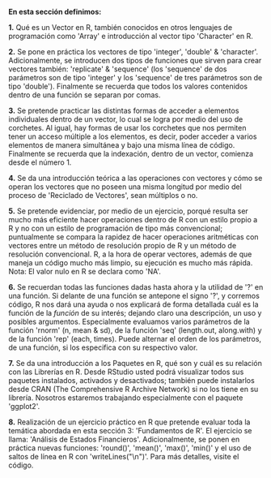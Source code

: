 **En esta sección definimos:**

**1.** Qué es un Vector en R, también conocidos en otros lenguajes de programación como 'Array' 
e introducción al vector tipo 'Character' en R.

**2.** Se pone en práctica los vectores de tipo 'integer', 'double' & 'character'. Adicionalmente,
se introducen dos tipos de funciones que sirven para crear vectores también: 'replicate' & 'sequence' 
(los 'sequence' de dos parámetros son de tipo 'integer' y los 'sequence' de tres parámetros son de tipo 'double'). 
Finalmente se recuerda que todos los valores contenidos dentro de una función se separan por comas. 

**3.** Se pretende practicar las distintas formas de acceder a elementos individuales dentro de un vector,
lo cual se logra por medio del uso de corchetes. Al igual, hay formas de usar los corchetes que nos permiten tener
un acceso múltiple a los elementos, es decir, poder acceder a varios elementos de manera simultánea y bajo una 
misma línea de código. Finalmente se recuerda que la indexación, dentro de un vector, comienza desde el número 1. 

**4.** Se da una introducción teórica a las operaciones con vectores y cómo se operan los vectores que no poseen
una misma longitud por medio del proceso de 'Reciclado de Vectores', sean múltiplos o no.

**5.** Se pretende evidenciar, por medio de un ejercicio, porqué resulta ser mucho más eficiente hacer operaciones 
dentro de R con un estilo propio a R y no con un estilo de programación de tipo más convencional; puntualmente se 
compara la rapidez de hacer operaciones aritméticas con vectores entre un método de resolución propio de R y un método de resolución convencional. R, a la hora de operar vectores, además de que maneja un código mucho más limpio, su ejecución es mucho más rápida. Nota: El valor nulo en R se declara como 'NA'.

**6.** Se recuerdan todas las funciones dadas hasta ahora y la utilidad de '?' en una función. Si delante de una función 
se antepone el signo '?', y corremos código, R nos dará una ayuda o nos explicará de forma detallada cuál es la función de 
la _función_ de su interés; dejando claro una descripción, un uso y posibles argumentos. Especialmente evaluamos varios 
parámetros de la función 'rnorm' (n, mean & sd), de la función 'seq' (length.out, along.with) y de la función 'rep' (each, times). Puede alternar el orden de los parámetros, de una función, si los especifica con su respectivo valor. 

**7.** Se da una introducción a los Paquetes en R, qué son y cuál es su relación con las Librerías en R. Desde RStudio 
usted podrá visualizar todos sus paquetes instalados, activados y desactivados; también puede instalarlos desde CRAN 
(The Comprehensive R Archive Network) si no los tiene en su librería. Nosotros estaremos trabajando especialmente con el 
paquete 'ggplot2'.

**8.** Realización de un ejercicio práctico en R que pretende evaluar toda la temática abordada en esta sección 3: 'Fundamentos de R'. El ejercicio se llama: 'Análisis de Estados Financieros'. Adicionalmente, se ponen en práctica nuevas funciones: 'round()', 'mean()', 'max()', 'min()' y el uso de saltos de línea en R con 'writeLines("\n")'. Para más detalles, visite el código.
